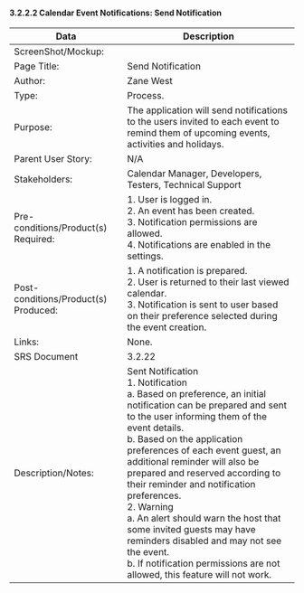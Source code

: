 #### 3.2.2.2 Calendar Event Notifications: Send Notification

| Data | Description |
| --- |--- |
| ScreenShot/Mockup: | |
| Page Title: | Send Notification |
| Author: | Zane West |
| Type: | Process. |
| Purpose: | The application will send notifications to the users invited to each event to remind them of upcoming events, activities and holidays.|
| Parent User Story:| N/A|
| Stakeholders: | Calendar Manager, Developers, Testers, Technical Support |
| Pre-conditions/Product(s) Required: |1. User is logged in. <br> 2. An event has been created. <br> 3. Notification permissions are allowed. <br> 4. Notifications are enabled in the settings. |
| Post-conditions/Product(s) Produced: |  1. A notification is prepared. <br> 2. User is returned to their last viewed calendar. <br> 3. Notification is sent to user based on their preference selected during the event creation.|
| Links: | None.|
| SRS Document | 3.2.22 |
| Description/Notes:|Sent Notification <br> 1. Notification <br> a. Based on preference, an initial notification can be prepared and sent to the user informing them of the event details. <br> b. Based on the application preferences of each event guest, an additional reminder will also be prepared and reserved according to their reminder and notification preferences. <br> 2. Warning <br> a. An alert should warn the host that some invited guests may have reminders disabled and may not see the event. <br> b. If notification permissions are not allowed, this feature will not work. |

